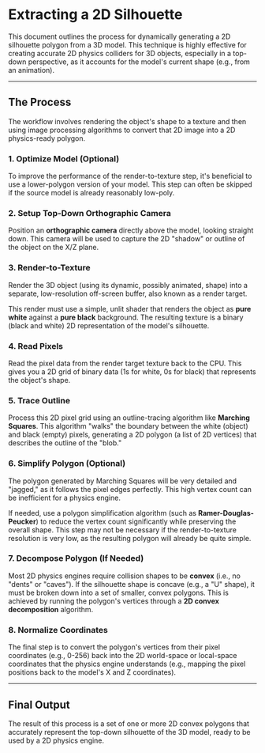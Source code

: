 # Extracting a 2D Silhouette

This document outlines the process for dynamically generating a 2D silhouette polygon from a 3D model. This technique is highly effective for creating accurate 2D physics colliders for 3D objects, especially in a top-down perspective, as it accounts for the model's current shape (e.g., from an animation).

---

## The Process

The workflow involves rendering the object's shape to a texture and then using image processing algorithms to convert that 2D image into a 2D physics-ready polygon.

### 1. Optimize Model (Optional)

To improve the performance of the render-to-texture step, it's beneficial to use a lower-polygon version of your model. This step can often be skipped if the source model is already reasonably low-poly.

### 2. Setup Top-Down Orthographic Camera

Position an **orthographic camera** directly above the model, looking straight down. This camera will be used to capture the 2D "shadow" or outline of the object on the X/Z plane.

### 3. Render-to-Texture

Render the 3D object (using its dynamic, possibly animated, shape) into a separate, low-resolution off-screen buffer, also known as a render target.

This render must use a simple, unlit shader that renders the object as **pure white** against a **pure black** background. The resulting texture is a binary (black and white) 2D representation of the model's silhouette.

### 4. Read Pixels

Read the pixel data from the render target texture back to the CPU. This gives you a 2D grid of binary data (1s for white, 0s for black) that represents the object's shape.

### 5. Trace Outline

Process this 2D pixel grid using an outline-tracing algorithm like **Marching Squares**. This algorithm "walks" the boundary between the white (object) and black (empty) pixels, generating a 2D polygon (a list of 2D vertices) that describes the outline of the "blob."

### 6. Simplify Polygon (Optional)

The polygon generated by Marching Squares will be very detailed and "jagged," as it follows the pixel edges perfectly. This high vertex count can be inefficient for a physics engine.

If needed, use a polygon simplification algorithm (such as **Ramer-Douglas-Peucker**) to reduce the vertex count significantly while preserving the overall shape. This step may not be necessary if the render-to-texture resolution is very low, as the resulting polygon will already be quite simple.

### 7. Decompose Polygon (If Needed)

Most 2D physics engines require collision shapes to be **convex** (i.e., no "dents" or "caves"). If the silhouette shape is concave (e.g., a "U" shape), it must be broken down into a set of smaller, convex polygons. This is achieved by running the polygon's vertices through a **2D convex decomposition** algorithm.

### 8. Normalize Coordinates

The final step is to convert the polygon's vertices from their pixel coordinates (e.g., 0-256) back into the 2D world-space or local-space coordinates that the physics engine understands (e.g., mapping the pixel positions back to the model's X and Z coordinates).

---

## Final Output

The result of this process is a set of one or more 2D convex polygons that accurately represent the top-down silhouette of the 3D model, ready to be used by a 2D physics engine.